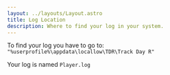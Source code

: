 ```yaml
---
layout: ../layouts/Layout.astro
title: Log Location
description: Where to find your log in your system.
---
```


To find your log you have to go to: `"%userprofile%\appdata\locallow\TDR\Track Day R"` 

Your log is named `Player.log`